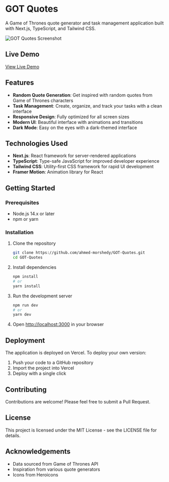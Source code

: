 # GOT Quotes

A Game of Thrones quote generator and task management application built with Next.js, TypeScript, and Tailwind CSS.

![GOT Quotes Screenshot](public/screenshot.png)

## Live Demo

[View Live Demo](https://got-quotes-ten.vercel.app/)

## Features

- **Random Quote Generation**: Get inspired with random quotes from Game of Thrones characters
- **Task Management**: Create, organize, and track your tasks with a clean interface
- **Responsive Design**: Fully optimized for all screen sizes
- **Modern UI**: Beautiful interface with animations and transitions
- **Dark Mode**: Easy on the eyes with a dark-themed interface

## Technologies Used

- **Next.js**: React framework for server-rendered applications
- **TypeScript**: Type-safe JavaScript for improved developer experience
- **Tailwind CSS**: Utility-first CSS framework for rapid UI development
- **Framer Motion**: Animation library for React

## Getting Started

### Prerequisites

- Node.js 14.x or later
- npm or yarn

### Installation

1. Clone the repository
   ```bash
   git clone https://github.com/ahmed-morshedy/GOT-Quotes.git
   cd GOT-Quotes
   ```

2. Install dependencies
   ```bash
   npm install
   # or
   yarn install
   ```

3. Run the development server
   ```bash
   npm run dev
   # or
   yarn dev
   ```

4. Open [http://localhost:3000](http://localhost:3000) in your browser

## Deployment

The application is deployed on Vercel. To deploy your own version:

1. Push your code to a GitHub repository
2. Import the project into Vercel
3. Deploy with a single click

## Contributing

Contributions are welcome! Please feel free to submit a Pull Request.

## License

This project is licensed under the MIT License - see the LICENSE file for details.

## Acknowledgements

- Data sourced from Game of Thrones API
- Inspiration from various quote generators
- Icons from Heroicons
